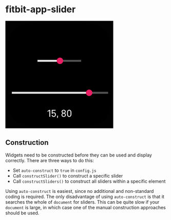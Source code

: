 # fitbit-app-slider

![examples](screenshot.png#center)

Construction
-
Widgets need to be constructed before they can be used and display correctly. There are three ways to do this:

* Set `auto-construct` to `true` in `config.js`
* Call `constructSlider()` to construct a specific slider
* Call `constructSliders()` to construct all sliders within a specific element

Using `auto-construct` is easiest, since no additional and non-standard coding is required. The only disadvantage of using `auto-construct` is that it searches the whole of `document` for sliders. This can be quite slow if your `document` is large, in which case one of the manual construction approaches should be used.